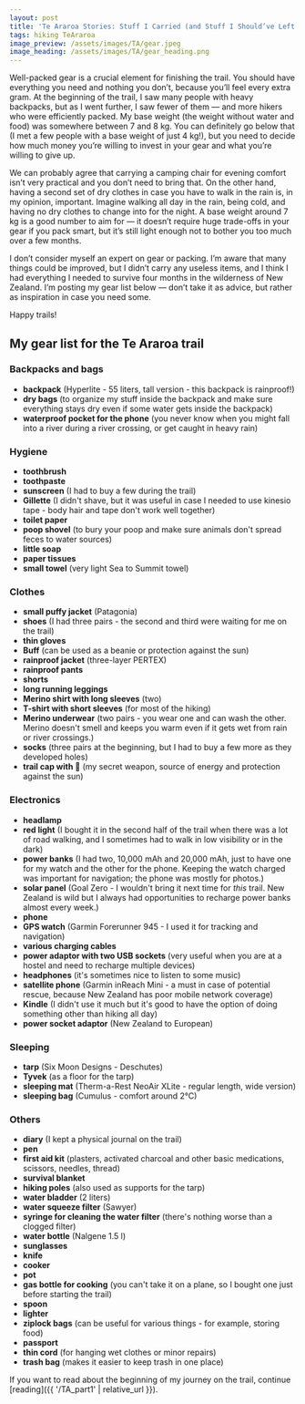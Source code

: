 ```yaml
---
layout: post
title: 'Te Araroa Stories: Stuff I Carried (and Stuff I Should’ve Left Behind) for 3000 km Long Journey'
tags: hiking TeAraroa
image_preview: /assets/images/TA/gear.jpeg
image_heading: /assets/images/TA/gear_heading.png
---
```


Well-packed gear is a crucial element for finishing the trail. You should have everything you need and nothing you don’t, because you’ll feel every extra gram. At the beginning of the trail, I saw many people with heavy backpacks, but as I went further, I saw fewer of them — and more hikers who were efficiently packed. My base weight (the weight without water and food) was somewhere between 7 and 8 kg. You can definitely go below that (I met a few people with a base weight of just 4 kg!), but you need to decide how much money you’re willing to invest in your gear and what you’re willing to give up.

We can probably agree that carrying a camping chair for evening comfort isn’t very practical and you don’t need to bring that. On the other hand, having a second set of dry clothes in case you have to walk in the rain is, in my opinion, important. Imagine walking all day in the rain, being cold, and having no dry clothes to change into for the night. A base weight around 7 kg is a good number to aim for — it doesn’t require huge trade-offs in your gear if you pack smart, but it’s still light enough not to bother you too much over a few months.

I don’t consider myself an expert on gear or packing. I’m aware that many things could be improved, but I didn’t carry any useless items, and I think I had everything I needed to survive four months in the wilderness of New Zealand. I’m posting my gear list below — don’t take it as advice, but rather as inspiration in case you need some.

Happy trails!


## My gear list for the Te Araroa trail

### Backpacks and bags
* **backpack** (Hyperlite - 55 liters, tall version - this backpack is rainproof!)
* **dry bags** (to organize my stuff inside the backpack and make sure everything stays dry even if some water gets inside the backpack)
* **waterproof pocket for the phone** (you never know when you might fall into a river during a river crossing, or get caught in heavy rain)

### Hygiene
* **toothbrush**
* **toothpaste**
* **sunscreen** (I had to buy a few during the trail)
* **Gillette** (I didn't shave, but it was useful in case I needed to use kinesio tape - body hair and tape don't work well together)
* **toilet paper**
* **poop shovel** (to bury your poop and make sure animals don't spread feces to water sources)
* **little soap**
* **paper tissues**
* **small towel** (very light Sea to Summit towel)

### Clothes
* **small puffy jacket** (Patagonia)
* **shoes** (I had three pairs - the second and third were waiting for me on the trail)
* **thin gloves**
* **Buff** (can be used as a beanie or protection against the sun)
* **rainproof jacket** (three-layer PERTEX)
* **rainproof pants**
* **shorts**
* **long running leggings**
* **Merino shirt with long sleeves** (two)
* **T-shirt with short sleeves** (for most of the hiking)
* **Merino underwear** (two pairs - you wear one and can wash the other. Merino doesn't smell and keeps you warm even if it gets wet from rain or river crossings.)
* **socks** (three pairs at the beginning, but I had to buy a few more as they developed holes)
* **trail cap with 🚀** (my secret weapon, source of energy and protection against the sun)

### Electronics
* **headlamp**
* **red light** (I bought it in the second half of the trail when there was a lot of road walking, and I sometimes had to walk in low visibility or in the dark)
* **power banks** (I had two, 10,000 mAh and 20,000 mAh, just to have one for my watch and the other for the phone. Keeping the watch charged was important for navigation; the phone was mostly for photos.)
* **solar panel** (Goal Zero - I wouldn't bring it next time for *this* trail. New Zealand is wild but I always had opportunities to recharge power banks almost every week.)
* **phone**
* **GPS watch** (Garmin Forerunner 945 - I used it for tracking and navigation)
* **various charging cables**
* **power adaptor with two USB sockets** (very useful when you are at a hostel and need to recharge multiple devices)
* **headphones** (it's sometimes nice to listen to some music)
* **satellite phone** (Garmin inReach Mini - a must in case of potential rescue, because New Zealand has poor mobile network coverage)
* **Kindle** (I didn't use it much but it's good to have the option of doing something other than hiking all day)
* **power socket adaptor** (New Zealand to European)

### Sleeping
* **tarp** (Six Moon Designs - Deschutes)
* **Tyvek** (as a floor for the tarp)
* **sleeping mat** (Therm-a-Rest NeoAir XLite - regular length, wide version)
* **sleeping bag** (Cumulus - comfort around 2°C)

### Others
* **diary** (I kept a physical journal on the trail)
* **pen**
* **first aid kit** (plasters, activated charcoal and other basic medications, scissors, needles, thread)
* **survival blanket**
* **hiking poles** (also used as supports for the tarp)
* **water bladder** (2 liters)
* **water squeeze filter** (Sawyer)
* **syringe for cleaning the water filter** (there's nothing worse than a clogged filter)
* **water bottle** (Nalgene 1.5 l)
* **sunglasses**
* **knife**
* **cooker**
* **pot**
* **gas bottle for cooking** (you can't take it on a plane, so I bought one just before starting the trail)
* **spoon**
* **lighter**
* **ziplock bags** (can be useful for various things - for example, storing food)
* **passport**
* **thin cord** (for hanging wet clothes or minor repairs)
* **trash bag** (makes it easier to keep trash in one place)

If you want to read about the beginning of my journey on the trail, continue [reading]({{ '/TA_part1' | relative_url }}).

